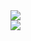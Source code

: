 <a href="https://github.com/sfragkoul">
  <img align="center" src="https://github-readme-stats.vercel.app/api?username=sfragkoul&count_private=true&theme=nightowl&show_icons=true&show=reviews,prs_merged" />
</a>
<br>
<a href="https://github.com/sfragkoul">
  <img align="center" src="https://github-readme-stats.vercel.app/api/top-langs/?username=sfragkoul&count_private=true&langs_count=20&layout=compact&card_width=467&theme=nightowl" />
</a>
